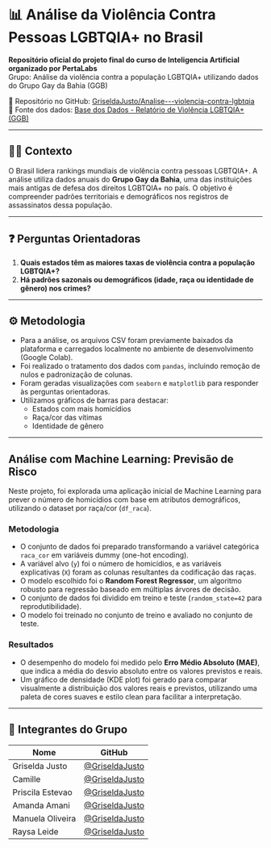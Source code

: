 # 📊 Análise da Violência Contra Pessoas LGBTQIA+ no Brasil

**Repositório oficial do projeto final do curso de Inteligencia Artificial organizado por PertaLabs**  
Grupo: Análise da violência contra a população LGBTQIA+ utilizando dados do Grupo Gay da Bahia (GGB)

🔗 Repositório no GitHub: [GriseldaJusto/Analise---violencia-contra-lgbtqia](https://github.com/GriseldaJusto/Analise---violencia-contra-lgbtqia)  
📄 Fonte dos dados: [Base dos Dados - Relatório de Violência LGBTQIA+ (GGB)](https://basedosdados.org/dataset/f83a600b-4aa5-4386-bc21-f5f6859e9605?table=b246fc07-f9a2-451b-a02c-8f0301682e99)

---

## 🏳️‍🌈 Contexto

O Brasil lidera rankings mundiais de violência contra pessoas LGBTQIA+. A análise utiliza dados anuais do **Grupo Gay da Bahia**, uma das instituições mais antigas de defesa dos direitos LGBTQIA+ no país. O objetivo é compreender padrões territoriais e demográficos nos registros de assassinatos dessa população.

---

## ❓ Perguntas Orientadoras

1. **Quais estados têm as maiores taxas de violência contra a população LGBTQIA+?**
2. **Há padrões sazonais ou demográficos (idade, raça ou identidade de gênero) nos crimes?**

---

## ⚙️ Metodologia

- Para a análise, os arquivos CSV foram previamente baixados da plataforma e carregados localmente no ambiente de desenvolvimento (Google Colab).
- Foi realizado o tratamento dos dados com `pandas`, incluindo remoção de nulos e padronização de colunas.
- Foram geradas visualizações com `seaborn` e `matplotlib` para responder às perguntas orientadoras.
- Utilizamos gráficos de barras para destacar:
  - Estados com mais homicídios
  - Raça/cor das vítimas
  - Identidade de gênero

---

## Análise com Machine Learning: Previsão de Risco

Neste projeto, foi explorada uma aplicação inicial de Machine Learning para prever o número de homicídios com base em atributos demográficos, utilizando o dataset por raça/cor (`df_raca`).

### Metodologia

- O conjunto de dados foi preparado transformando a variável categórica `raca_cor` em variáveis dummy (one-hot encoding).
- A variável alvo (`y`) foi o número de homicídios, e as variáveis explicativas (`X`) foram as colunas resultantes da codificação das raças.
- O modelo escolhido foi o **Random Forest Regressor**, um algoritmo robusto para regressão baseado em múltiplas árvores de decisão.
- O conjunto de dados foi dividido em treino e teste (`random_state=42` para reprodutibilidade).
- O modelo foi treinado no conjunto de treino e avaliado no conjunto de teste.

### Resultados

- O desempenho do modelo foi medido pelo **Erro Médio Absoluto (MAE)**, que indica a média do desvio absoluto entre os valores previstos e reais.
- Um gráfico de densidade (KDE plot) foi gerado para comparar visualmente a distribuição dos valores reais e previstos, utilizando uma paleta de cores suaves e estilo clean para facilitar a interpretação.

---

## 👥 Integrantes do Grupo

|        Nome         |                       GitHub                       |
|---------------------|----------------------------------------------------|
| Griselda Justo      | [@GriseldaJusto](https://github.com/GriseldaJusto) |
| Camille             | [@GriseldaJusto](https://github.com/GriseldaJusto) |
| Priscila Estevao    | [@GriseldaJusto](https://github.com/GriseldaJusto) |
| Amanda Amani        | [@GriseldaJusto](https://github.com/GriseldaJusto) |
| Manuela Oliveira    | [@GriseldaJusto](https://github.com/GriseldaJusto) |
| Raysa Leide         | [@GriseldaJusto](https://github.com/GriseldaJusto) |




